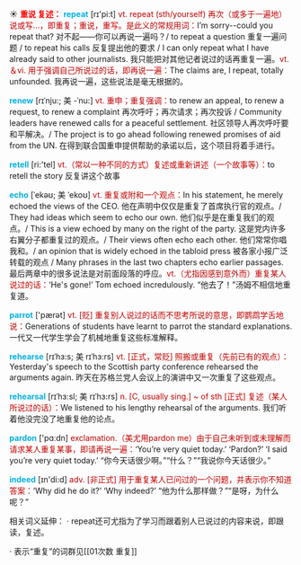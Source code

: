 ☀ <font color="red">**重说 复述：**</font>
<font color="sky blue">**repeat**</font> [rɪ'pi:t] 
<font color="#c00000">vt. repeat (sth/yourself) 再次（或多于一遍地）说或写…，即重复；重说，重写。是此义的常规用词：</font>I’m sorry--could you repeat that? 对不起——你可以再说一遍吗？/ to repeat a question 重复一遍问题 / to repeat his calls 反复提出他的要求 / I can only repeat what I have already said to other journalists. 我只能把对其他记者说过的话再重复一遍。<font color="#c00000">vt.＆vi. 用于强调自己所说过的话，即再说一遍：</font>The claims are, I repeat, totally unfounded. 我再说一遍，这些说法是毫无根据的。
           
<font color="sky blue">**renew**</font> [rɪˈnju:; 美 -ˈnu:]
<font color="#c00000">vt. 重申；重复强调：</font>to renew an appeal, to renew a request, to renew a complaint 再次呼吁；再次请求；再次投诉 / Community leaders have renewed calls for a peaceful settlement. 社区领导人再次呼吁要和平解决。/ The project is to go ahead following renewed promises of aid from the UN. 在得到联合国重申提供帮助的承诺以后，这个项目将着手进行。

<font color="sky blue">**retell**</font> [ri:'tel] 
<font color="#c00000">vt.（常以一种不同的方式）复述或重新讲述（一个故事等）：</font>to retell the story 反复讲这个故事
           
<font color="sky blue">**echo**</font> [ˈekəʊ; 美 ˈekoʊ]
<font color="#c00000">vt. 重复或附和一个观点：</font>In his statement, he merely echoed the views of the CEO. 他在声明中仅仅是重复了首席执行官的观点。/ They had ideas which seem to echo our own. 他们似乎是在重复我们的观点。/ This is a view echoed by many on the right of the party. 这是党内许多右翼分子都重复过的观点。/ Their views often echo each other. 他们常常你唱我和。/ an opinion that is widely echoed in the tabloid press 被各家小报广泛转载的观点 / Many phrases in the last two chapters echo earlier passages. 最后两章中的很多说法是对前面段落的呼应。<font color="#c00000">vt.（尤指因感到意外而）重复某人说过的话：</font>‘He's gone!’ Tom echoed incredulously. “他去了！”汤姆不相信地重复道。

<font color="sky blue">**parrot**</font> ['pærət] 
<font color="#c00000">vt. [贬] 重复别人说过的话而不思考所说的意思，即鹦鹉学舌地说：</font>Generations of students have learnt to parrot the standard explanations. 一代又一代学生学会了机械地重复这些标准解释。
                      
<font color="sky blue">**rehearse**</font> [rɪˈhɜ:s; 美 rɪˈhɜ:rs]
<font color="#c00000">vt. [正式，常贬] 照搬或重复（先前已有的观点）：</font>Yesterday's speech to the Scottish party conference rehearsed the arguments again. 昨天在苏格兰党人会议上的演讲中又一次重复了这些观点。

<font color="sky blue">**rehearsal**</font> [rɪˈhɜ:sl; 美 rɪˈhɜ:rs]
<font color="#c00000">n. [C, usually sing.] ~ of sth [正式] 复述（某人所说过的话）：</font>We listened to his lengthy rehearsal of the arguments. 我们听着他没完没了地重复他的论点。

<font color="sky blue">**pardon**</font> ['pɑːdn] 
<font color="#c00000">exclamation.（美尤用pardon me）由于自己未听到或未理解而请求某人重复某事，即请再说一遍：</font>‘You’re very quiet today.’ ‘Pardon?’ ‘I said you’re very quiet today.’ “你今天话很少啊。”“什么？”“我说你今天话很少。”

<font color="sky blue">**indeed**</font> [ɪn'di:d] 
<font color="#c00000">adv. [非正式] 用于重复某人已问过的一个问题，并表示你不知道答案：</font>‘Why did he do it?’ ‘Why indeed?’ “他为什么那样做？”“是呀，为什么呢？”

相关词义延伸：
· repeat还可尤指为了学习而跟着别人已说过的内容来说，即跟读，复述。

· 表示“重复”的词群见[[01次数 重复]]
